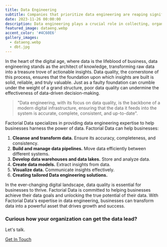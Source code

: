 ```yaml
---
title: Data Engineering
subtitle: Companies that prioritize data engineering are reaping significant benefits that enhance their overall performance and competitiveness. 
date: 2023-11-26 00:00:00
description: Data engineering plays a crucial role in collecting, organizing, and analyzing vast amounts of data, transforming it into actionable insights that inform business decisions, optimize operations, and drive innovation.  
featured_image: dataeng.webp
accent_color: '#4C60E6'
gallery_images:
  - dataeng.webp
  - dbt.jpg
---
```


In the heart of the digital age, where data is the lifeblood of business, data engineering stands as the architect of knowledge, transforming raw data into a treasure trove of actionable insights. Data quality, the cornerstone of this process, ensures that the foundation upon which insights are built is solid, reliable, and truly valuable. Just as a faulty foundation can crumble under the weight of a grand structure, poor data quality can undermine the effectiveness of data-driven decision-making.

> "Data engineering, with its focus on data quality, is the backbone of a modern digital infrastructure, ensuring that the data it feeds into the system is accurate, complete, consistent, and up-to-date". 

Factorial Data specializes in providing data engineering expertise to help businesses harness the power of data. Factorial Data can help businesses:

1. **Cleanse and transform data.** Ensure its accuracy, completeness, and consistency.
2. **Build and manage data pipelines.** Move data efficiently between different systems.
3. **Develop data warehouses and data lakes.** Store and analyze data.
4. **Create data models.** Extract insights from data.
5. **Visualize data.** Communicate insights effectively.
6. **Creating tailored Data engineering solutions.** 


In the ever-changing digital landscape, data quality is essential for businesses to thrive. Factorial Data is committed to helping businesses achieve their data goals and unlocking the true potential of their data. With Factorial Data's expertise in data engineering, businesses can transform data into a powerful asset that drives growth and success.


### Curious how your organization can get the data lead?

Let's talk. 

<a href="#" class="header__cta button--fill contact-trigger js-contact">Get In Touch</a>